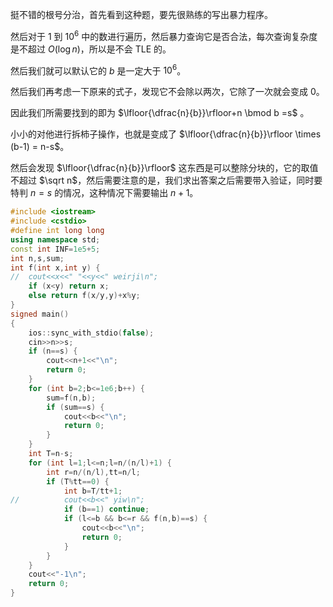 挺不错的根号分治，首先看到这种题，要先很熟练的写出暴力程序。

然后对于 $1$ 到 $10^6$ 中的数进行遍历，然后暴力查询它是否合法，每次查询复杂度是不超过 $O(\log n)$，所以是不会 TLE 的。

然后我们就可以默认它的 $b$ 是一定大于 $10^6$。

然后我们再考虑一下原来的式子，发现它不会除以两次，它除了一次就会变成 $0$。

因此我们所需要找到的即为 $\lfloor{\dfrac{n}{b}}\rfloor+n \bmod b =s$ 。

小小的对他进行拆柿子操作，也就是变成了 $\lfloor{\dfrac{n}{b}}\rfloor \times (b-1) = n-s$。

然后会发现 $\lfloor{\dfrac{n}{b}}\rfloor$ 这东西是可以整除分块的，它的取值不超过 $\sqrt n$，然后需要注意的是，我们求出答案之后需要带入验证，同时要特判 $n=s$ 的情况，这种情况下需要输出 $n+1$。

```cpp
#include <iostream>
#include <cstdio>
#define int long long 
using namespace std;
const int INF=1e5+5;
int n,s,sum;
int f(int x,int y) {
//	cout<<x<<" "<<y<<" weirji\n";
	if (x<y) return x;
	else return f(x/y,y)+x%y;
}
signed main()
{
	ios::sync_with_stdio(false);
	cin>>n>>s;
	if (n==s) {
		cout<<n+1<<"\n";
		return 0;
	}
	for (int b=2;b<=1e6;b++) {
		sum=f(n,b);
		if (sum==s) {
			cout<<b<<"\n";
			return 0;
		}
	}
	int T=n-s;
	for (int l=1;l<=n;l=n/(n/l)+1) {
		int r=n/(n/l),tt=n/l;
		if (T%tt==0) {
			int b=T/tt+1;
//			cout<<b<<" yiw\n";
			if (b==1) continue;
			if (l<=b && b<=r && f(n,b)==s) {
				cout<<b<<"\n";
				return 0;
			}
		}
	}
	cout<<"-1\n";
	return 0;
}
```
